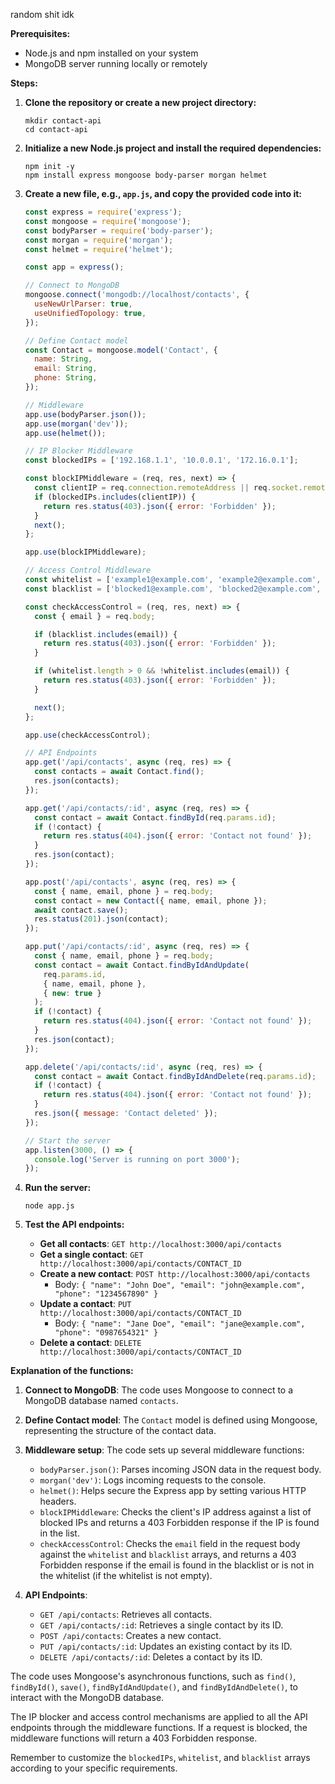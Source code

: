 random shit idk


**Prerequisites:**
- Node.js and npm installed on your system
- MongoDB server running locally or remotely

**Steps:**

1. **Clone the repository or create a new project directory:**
   ```
   mkdir contact-api
   cd contact-api
   ```

2. **Initialize a new Node.js project and install the required dependencies:**
   ```
   npm init -y
   npm install express mongoose body-parser morgan helmet
   ```

3. **Create a new file, e.g., `app.js`, and copy the provided code into it:**
   ```javascript
   const express = require('express');
   const mongoose = require('mongoose');
   const bodyParser = require('body-parser');
   const morgan = require('morgan');
   const helmet = require('helmet');

   const app = express();

   // Connect to MongoDB
   mongoose.connect('mongodb://localhost/contacts', {
     useNewUrlParser: true,
     useUnifiedTopology: true,
   });

   // Define Contact model
   const Contact = mongoose.model('Contact', {
     name: String,
     email: String,
     phone: String,
   });

   // Middleware
   app.use(bodyParser.json());
   app.use(morgan('dev'));
   app.use(helmet());

   // IP Blocker Middleware
   const blockedIPs = ['192.168.1.1', '10.0.0.1', '172.16.0.1'];

   const blockIPMiddleware = (req, res, next) => {
     const clientIP = req.connection.remoteAddress || req.socket.remoteAddress;
     if (blockedIPs.includes(clientIP)) {
       return res.status(403).json({ error: 'Forbidden' });
     }
     next();
   };

   app.use(blockIPMiddleware);

   // Access Control Middleware
   const whitelist = ['example1@example.com', 'example2@example.com', 'example3@example.com'];
   const blacklist = ['blocked1@example.com', 'blocked2@example.com', 'blocked3@example.com'];

   const checkAccessControl = (req, res, next) => {
     const { email } = req.body;

     if (blacklist.includes(email)) {
       return res.status(403).json({ error: 'Forbidden' });
     }

     if (whitelist.length > 0 && !whitelist.includes(email)) {
       return res.status(403).json({ error: 'Forbidden' });
     }

     next();
   };

   app.use(checkAccessControl);

   // API Endpoints
   app.get('/api/contacts', async (req, res) => {
     const contacts = await Contact.find();
     res.json(contacts);
   });

   app.get('/api/contacts/:id', async (req, res) => {
     const contact = await Contact.findById(req.params.id);
     if (!contact) {
       return res.status(404).json({ error: 'Contact not found' });
     }
     res.json(contact);
   });

   app.post('/api/contacts', async (req, res) => {
     const { name, email, phone } = req.body;
     const contact = new Contact({ name, email, phone });
     await contact.save();
     res.status(201).json(contact);
   });

   app.put('/api/contacts/:id', async (req, res) => {
     const { name, email, phone } = req.body;
     const contact = await Contact.findByIdAndUpdate(
       req.params.id,
       { name, email, phone },
       { new: true }
     );
     if (!contact) {
       return res.status(404).json({ error: 'Contact not found' });
     }
     res.json(contact);
   });

   app.delete('/api/contacts/:id', async (req, res) => {
     const contact = await Contact.findByIdAndDelete(req.params.id);
     if (!contact) {
       return res.status(404).json({ error: 'Contact not found' });
     }
     res.json({ message: 'Contact deleted' });
   });

   // Start the server
   app.listen(3000, () => {
     console.log('Server is running on port 3000');
   });
   ```

4. **Run the server:**
   ```
   node app.js
   ```

5. **Test the API endpoints:**
   - **Get all contacts**: `GET http://localhost:3000/api/contacts`
   - **Get a single contact**: `GET http://localhost:3000/api/contacts/CONTACT_ID`
   - **Create a new contact**: `POST http://localhost:3000/api/contacts`
     - Body: `{ "name": "John Doe", "email": "john@example.com", "phone": "1234567890" }`
   - **Update a contact**: `PUT http://localhost:3000/api/contacts/CONTACT_ID`
     - Body: `{ "name": "Jane Doe", "email": "jane@example.com", "phone": "0987654321" }`
   - **Delete a contact**: `DELETE http://localhost:3000/api/contacts/CONTACT_ID`

**Explanation of the functions:**

1. **Connect to MongoDB**: The code uses Mongoose to connect to a MongoDB database named `contacts`.

2. **Define Contact model**: The `Contact` model is defined using Mongoose, representing the structure of the contact data.

3. **Middleware setup**: The code sets up several middleware functions:
   - `bodyParser.json()`: Parses incoming JSON data in the request body.
   - `morgan('dev')`: Logs incoming requests to the console.
   - `helmet()`: Helps secure the Express app by setting various HTTP headers.
   - `blockIPMiddleware`: Checks the client's IP address against a list of blocked IPs and returns a 403 Forbidden response if the IP is found in the list.
   - `checkAccessControl`: Checks the `email` field in the request body against the `whitelist` and `blacklist` arrays, and returns a 403 Forbidden response if the email is found in the blacklist or is not in the whitelist (if the whitelist is not empty).

4. **API Endpoints**:
   - `GET /api/contacts`: Retrieves all contacts.
   - `GET /api/contacts/:id`: Retrieves a single contact by its ID.
   - `POST /api/contacts`: Creates a new contact.
   - `PUT /api/contacts/:id`: Updates an existing contact by its ID.
   - `DELETE /api/contacts/:id`: Deletes a contact by its ID.

The code uses Mongoose's asynchronous functions, such as `find()`, `findById()`, `save()`, `findByIdAndUpdate()`, and `findByIdAndDelete()`, to interact with the MongoDB database.

The IP blocker and access control mechanisms are applied to all the API endpoints through the middleware functions. If a request is blocked, the middleware functions will return a 403 Forbidden response.

Remember to customize the `blockedIPs`, `whitelist`, and `blacklist` arrays according to your specific requirements.
